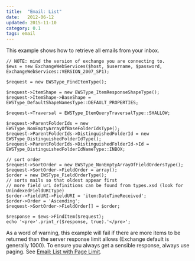 ```yaml
---
title:  "Email: List"
date:   2012-06-12
updated: 2015-11-10
category: 0.1
tags: email
---
```

This example shows how to retrieve all emails from your inbox.

```php?start_inline=1
// NOTE: mind the version of exchange you are connecting to.
$ews = new ExchangeWebServices($host, $username, $password, ExchangeWebServices::VERSION_2007_SP1);

$request = new EWSType_FindItemType();

$request->ItemShape = new EWSType_ItemResponseShapeType();
$request->ItemShape->BaseShape = EWSType_DefaultShapeNamesType::DEFAULT_PROPERTIES;

$request->Traversal = EWSType_ItemQueryTraversalType::SHALLOW;

$request->ParentFolderIds = new EWSType_NonEmptyArrayOfBaseFolderIdsType();
$request->ParentFolderIds->DistinguishedFolderId = new EWSType_DistinguishedFolderIdType();
$request->ParentFolderIds->DistinguishedFolderId->Id = EWSType_DistinguishedFolderIdNameType::INBOX;

// sort order
$request->SortOrder = new EWSType_NonEmptyArrayOfFieldOrdersType();
$request->SortOrder->FieldOrder = array();
$order = new EWSType_FieldOrderType();
// sorts mails so that oldest appear first
// more field uri definitions can be found from types.xsd (look for UnindexedFieldURIType)
$order->FieldURI->FieldURI = 'item:DateTimeReceived'; 
$order->Order = 'Ascending'; 
$request->SortOrder->FieldOrder[] = $order;

$response = $ews->FindItem($request);
echo '<pre>'.print_r($response, true).'</pre>';
```

As a word of warning, this example will fail if there are more items to be
returned than the server response limit allows (Exchange default is generally
1000). To ensure you always get a sensible response, always use paging. See
[Email: List with Page Limit](/php-ews/doc/0.1/examples/email-list-with-page-limit.html).
